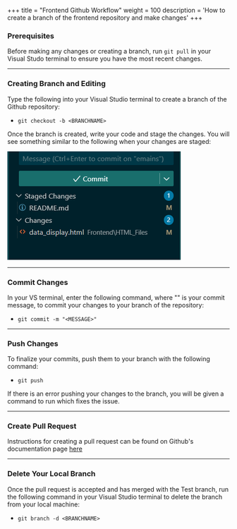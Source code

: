 +++
title = "Frontend Github Workflow"
weight = 100
description = 'How to create a branch of the frontend repository and make changes'
+++

### Prerequisites
Before making any changes or creating a branch, run `git pull` in your Visual Studo terminal to ensure you have the most recent changes.

---
### Creating Branch and Editing
Type the following into your Visual Studio terminal to create a branch of the Github repository:
- `git checkout -b <BRANCHNAME>`    

Once the branch is created, write your code and stage the changes. You will see something similar to the following when your changes are staged:

![](staging.png?width=20vw&lightbox=false)

---
### Commit Changes
In your VS terminal, enter the following command, where "<MESSAGE>" is your commit message, to commit your changes to your branch of the repository:
- `git commit -m "<MESSAGE>"`

---
### Push Changes
To finalize your commits, push them to your branch with the following command:
- `git push`

If there is an error pushing your changes to the branch, you will be given a command to run which fixes the issue.

---
### Create Pull Request
Instructions for creating a pull request can be found on Github's documentation page [here](https://docs.github.com/en/pull-requests/collaborating-with-pull-requests/proposing-changes-to-your-work-with-pull-requests/creating-a-pull-request)

---
### Delete Your Local Branch
Once the pull request is accepted and has merged with the Test branch, run the following command in your Visual Studio terminal to delete the branch from your local machine:
- `git branch -d <BRANCHNAME>`
